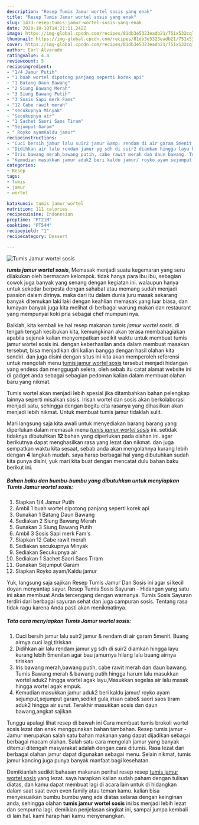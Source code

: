 ```yaml
---
description: "Resep Tumis Jamur wortel sosis yang enak"
title: "Resep Tumis Jamur wortel sosis yang enak"
slug: 1433-resep-tumis-jamur-wortel-sosis-yang-enak
date: 2020-10-10T14:21:11.242Z
image: https://img-global.cpcdn.com/recipes/81db3e5323eadb21/751x532cq70/tumis-jamur-wortel-sosis-foto-resep-utama.jpg
thumbnail: https://img-global.cpcdn.com/recipes/81db3e5323eadb21/751x532cq70/tumis-jamur-wortel-sosis-foto-resep-utama.jpg
cover: https://img-global.cpcdn.com/recipes/81db3e5323eadb21/751x532cq70/tumis-jamur-wortel-sosis-foto-resep-utama.jpg
author: Earl Alvarado
ratingvalue: 4.4
reviewcount: 5
recipeingredient:
- "1/4 Jamur Putih"
- "1 buah wortel dipotong panjang seperti korek api"
- "1 Batang Daun Bawang"
- "2 Siung Bawang Merah"
- "3 Siung Bawang Putih"
- "3 Sosis Sapi merk Fams"
- "12 Cabe rawit merah"
- "secukupnya Minyak"
- "Secukupnya air"
- "1 Sachet Saori Saos Tiram"
- "Sejumput Garam"
- " Royko ayamKaldu jamur"
recipeinstructions:
- "Cuci bersih jamur lalu suir2 jamur &amp; rendam di air garam 5menit. Buang airnya cuci lagi,tiriskan"
- "Didihkan air lalu rendam jamur yg sdh di suir2 diamkan hingga layu kurang lebih 5menitan agar bau jamurnya hilang lalu buang airnya tiriskan"
- "Iris bawang merah,bawang putih, cabe rawit merah dan daun bawang. Tumis Bawang merah &amp; bawang putih hingga harum lalu masukkan wortel aduk2 hingga wortel agak layu,Masukkan segelas air lalu masak hingga wortel agak empuk."
- "Kemudian masukkan jamur aduk2 beri kaldu jamur/ royko ayam sejumput,sejumput garam,sedikit gula,irisan cabe&amp; saori saos tiram aduk2 hingga air surut. Terakhir masukkan sosis dan daun bawang,angkat sajikan"
categories:
- Resep
tags:
- tumis
- jamur
- wortel

katakunci: tumis jamur wortel 
nutrition: 111 calories
recipecuisine: Indonesian
preptime: "PT21M"
cooktime: "PT54M"
recipeyield: "1"
recipecategory: Dessert

---
```



![Tumis Jamur wortel sosis](https://img-global.cpcdn.com/recipes/81db3e5323eadb21/751x532cq70/tumis-jamur-wortel-sosis-foto-resep-utama.jpg)

<b><i>tumis jamur wortel sosis</i></b>, Memasak menjadi suatu kegemaran yang seru dilakukan oleh bermacam kelompok. tidak hanya para ibu ibu, sebagian cowok juga banyak yang senang dengan kegiatan ini. walaupun hanya untuk sekedar berpesta dengan sahabat atau memang sudah menjadi passion dalam dirinya. maka dari itu dalam dunia juru masak sekarang banyak ditemukan laki laki dengan keahlian memasak yang luar biasa, dan lumayan banyak juga kita melihat di berbagai warung makan dan restaurant yang mempunyai koki pria sebagai chef mumpuni nya.

Baiklah, kita kembali ke hal resep makanan <i>tumis jamur wortel sosis</i>. di tengah tengah kesibukan kita, kemungkinan akan terasa membahagiakan apabila sejenak kalian menyempatkan sedikit waktu untuk membuat tumis jamur wortel sosis ini. dengan keberhasilan anda dalam membuat masakan tersebut, bisa menjadikan diri kalian bangga dengan hasil olahan kita sendiri. dan juga disini dengan situs ini kita akan memperoleh referensi untuk mengolah menu <u>tumis jamur wortel sosis</u> tersebut menjadi hidangan yang endess dan menggugah selera, oleh sebab itu catat alamat website ini di gadget anda sebagai sebagian pedoman kalian dalam membuat olahan baru yang nikmat.

Tumis wortel akan menjadi lebih spesial jika ditambahkan bahan pelengkap lainnya seperti misalkan sosis. Irisan wortel dan sosis akan berkolaborasi menjadi satu, sehingga dengan begitu cita rasanya yang dihasilkan akan menjadi lebih nikmat. Untuk membuat tumis jamur tidaklah sulit.


Mari langsung saja kita awali untuk menyediakan barang barang yang diperlukan dalam memasak menu <u><i>tumis jamur wortel sosis</i></u> ini. setidak tidaknya dibutuhkan <b>12</b> bahan yang diperlukan pada olahan ini. agar berikutnya dapat menghasilkan rasa yang lezat dan nikmat. dan juga sempatkan waktu kita sesaat, sebab anda akan mengolahnya kurang lebih dengan <b>4</b> langkah mudah. saya harap berbagai hal yang dibutuhkan sudah kita punya disini, yuk mari kita buat dengan mencatat dulu bahan baku berikut ini.

<!--inarticleads1-->

##### Bahan baku dan bumbu-bumbu yang dibutuhkan untuk menyiapkan Tumis Jamur wortel sosis:

1. Siapkan 1/4 Jamur Putih
1. Ambil 1 buah wortel dipotong panjang seperti korek api
1. Gunakan 1 Batang Daun Bawang
1. Sediakan 2 Siung Bawang Merah
1. Gunakan 3 Siung Bawang Putih
1. Ambil 3 Sosis Sapi merk Fam&#39;s
1. Siapkan 12 Cabe rawit merah
1. Sediakan secukupnya Minyak
1. Sediakan Secukupnya air
1. Sediakan 1 Sachet Saori Saos Tiram
1. Gunakan Sejumput Garam
1. Siapkan  Royko ayam/Kaldu jamur


Yuk, langsung saja sajikan Resep Tumis Jamur Dan Sosis ini agar si kecil doyan menyantap sayur. Resep Tumis Sosis Sayuran - Hidangan yang satu ini akan membuat Anda tercengang dengan warnanya. Tumis Sosis Sayuran terdiri dari berbagai sayuran sehat dan juga campuran sosis. Tentang rasa tidak ragu karena Anda pasti akan menikmatinya. 

<!--inarticleads2-->

##### Tata cara menyiapkan Tumis Jamur wortel sosis:

1. Cuci bersih jamur lalu suir2 jamur &amp; rendam di air garam 5menit. Buang airnya cuci lagi,tiriskan
1. Didihkan air lalu rendam jamur yg sdh di suir2 diamkan hingga layu kurang lebih 5menitan agar bau jamurnya hilang lalu buang airnya tiriskan
1. Iris bawang merah,bawang putih, cabe rawit merah dan daun bawang. Tumis Bawang merah &amp; bawang putih hingga harum lalu masukkan wortel aduk2 hingga wortel agak layu,Masukkan segelas air lalu masak hingga wortel agak empuk.
1. Kemudian masukkan jamur aduk2 beri kaldu jamur/ royko ayam sejumput,sejumput garam,sedikit gula,irisan cabe&amp; saori saos tiram aduk2 hingga air surut. Terakhir masukkan sosis dan daun bawang,angkat sajikan


Tunggu apalagi lihat resep di bawah ini Cara membuat tumis brokoli wortel sosis lezat dan enak menggunakan bahan tambahan. Resep tumis jamur - Jamur merupakan salah satu bahan makanan yang dapat dijadikan sebagai berbagai macam olahan. Salah satu cara mengolah jamur yang banyak ditemui ditengah masyarakat adalah dengan cara ditumis. Rasa lezat dari berbagai olahan jamur dapat digunakan sebagai menu. Selain nikmat, tumis jamur kancing juga punya banyak manfaat bagi kesehatan. 

Demikianlah sedikit bahasan makanan perihal resep resep <u>tumis jamur wortel sosis</u> yang lezat. saya harapkan kalian sudah paham dengan tulisan diatas, dan kamu dapat membuat lagi di acara lain untuk di hidangkan dalam saat saat even even family atau teman kamu. kalian bisa menyesuaikan bumbu bumbu yang ada diatas selaras dengan keinginan anda, sehingga olahan <b>tumis jamur wortel sosis</b> ini bs menjadi lebih lezat dan sempurna lagi. demikian penjelasan singkat ini, sampai jumpa kembali di lain hal. kami harap hari kamu menyenangkan.
